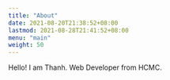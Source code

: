 ```yaml
---
title: "About"
date: 2021-08-20T21:38:52+08:00
lastmod: 2021-08-28T21:41:52+08:00
menu: "main"
weight: 50
---
```


Hello! I am Thanh.
Web Developer from HCMC.
